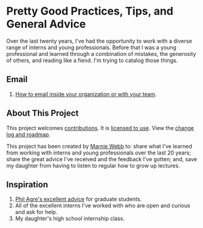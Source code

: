 # Pretty Good Practices, Tips, and General Advice

Over the last twenty years, I've had the opportunity to work with a diverse range of interns and young professionals.  Before that I was a young professional and learned through a combination of mistakes, the generosity of others, and reading like a fiend.  I'm trying to catalog those things.


## Email

1. [How to email inside your organization or with your team](email/how-to-email-org.md).

## About This Project

This project welcomes [contributions](CONTRIBUTING.md). It is [licensed to use](LICENSE). View the [change log and roadmap](change-log-roadmap.md).

This project has been created by [Marnie Webb](https://crank.report/about-me) to: share what I've learned from working with interns and young professionals over the last 20 years; share the great advice I've received and the feedback I've gotten; and, save my daughter from having to listen to regular how to grow up lectures.


## Inspiration

1. [Phil Agre's excellent advice](https://pages.gseis.ucla.edu/faculty/agre/) for graduate students.
2. All of the excellent interns I've worked with who are open and curious and ask for help.
3. My daughter's high school internship class.

